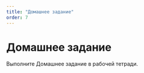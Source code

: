 ```yaml
---
title: "Домашнее задание"
order: 7
---
```


# Домашнее задание

Выполните Домашнее задание в рабочей тетради.